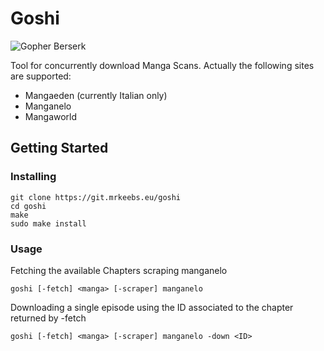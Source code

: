 # Goshi

![Gopher Berserk](https://git.mrkeebs.eu/goshi/tree/assets/small-gopher-berserk.png)

Tool for concurrently download Manga Scans.
Actually the following sites are supported:
- Mangaeden (currently Italian only)
- Manganelo
- Mangaworld

## Getting Started

### Installing

    git clone https://git.mrkeebs.eu/goshi
    cd goshi
    make
    sudo make install
    

### Usage

Fetching the available Chapters scraping manganelo

    goshi [-fetch] <manga> [-scraper] manganelo
        
Downloading a single episode using the ID associated to the chapter returned by -fetch

    goshi [-fetch] <manga> [-scraper] manganelo -down <ID>
